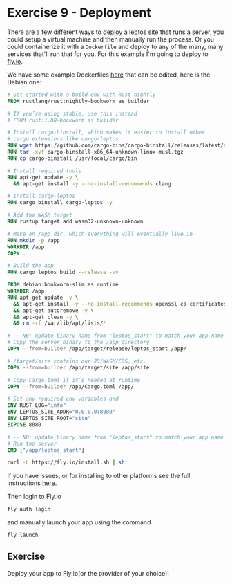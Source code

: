 # Exercise 9 - Deployment

There are a few different ways to deploy a leptos site that runs a server, you 
could setup a virtual machine and then manually run the process. Or you could 
containerize it with a `Dockerfile` and deploy to any of the many, many services
 that'll run that for you. For this example I'm going to deploy to 
[fly.io](https://fly.io). 

We have some example Dockerfiles [here](https://book.leptos.dev/deployment/ssr.html#deploy-to-flyio) that can be edited, here is the Debian one:
```Dockerfile
# Get started with a build env with Rust nightly
FROM rustlang/rust:nightly-bookworm as builder

# If you’re using stable, use this instead
# FROM rust:1.88-bookworm as builder

# Install cargo-binstall, which makes it easier to install other
# cargo extensions like cargo-leptos
RUN wget https://github.com/cargo-bins/cargo-binstall/releases/latest/download/cargo-binstall-x86_64-unknown-linux-musl.tgz
RUN tar -xvf cargo-binstall-x86_64-unknown-linux-musl.tgz
RUN cp cargo-binstall /usr/local/cargo/bin

# Install required tools
RUN apt-get update -y \
  && apt-get install -y --no-install-recommends clang

# Install cargo-leptos
RUN cargo binstall cargo-leptos -y

# Add the WASM target
RUN rustup target add wasm32-unknown-unknown

# Make an /app dir, which everything will eventually live in
RUN mkdir -p /app
WORKDIR /app
COPY . .

# Build the app
RUN cargo leptos build --release -vv

FROM debian:bookworm-slim as runtime
WORKDIR /app
RUN apt-get update -y \
  && apt-get install -y --no-install-recommends openssl ca-certificates \
  && apt-get autoremove -y \
  && apt-get clean -y \
  && rm -rf /var/lib/apt/lists/*

# -- NB: update binary name from "leptos_start" to match your app name in Cargo.toml --
# Copy the server binary to the /app directory
COPY --from=builder /app/target/release/leptos_start /app/

# /target/site contains our JS/WASM/CSS, etc.
COPY --from=builder /app/target/site /app/site

# Copy Cargo.toml if it’s needed at runtime
COPY --from=builder /app/Cargo.toml /app/

# Set any required env variables and
ENV RUST_LOG="info"
ENV LEPTOS_SITE_ADDR="0.0.0.0:8080"
ENV LEPTOS_SITE_ROOT="site"
EXPOSE 8080

# -- NB: update binary name from "leptos_start" to match your app name in Cargo.toml --
# Run the server
CMD ["/app/leptos_start"]

```

```bash
curl -L https://fly.io/install.sh | sh
```
If you have issues, or for installing to other platforms see the full 
instructions [here](https://fly.io/docs/hands-on/install-flyctl/).

Then login to Fly.io
```bash
fly auth login
```

and manually launch your app using the command
```bash
fly launch
```

## Exercise
Deploy your app to Fly.io(or the provider of your choice)!
